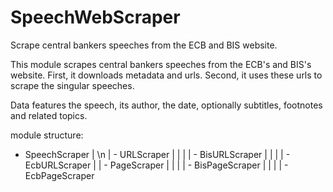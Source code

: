 # SpeechWebScraper
Scrape central bankers speeches from the ECB and BIS website.

This module scrapes central bankers speeches from the ECB's and BIS's website.
First, it downloads metadata and urls. Second, it uses these urls to scrape the singular speeches.

Data features the speech, its author, the date, optionally subtitles, footnotes and related topics.


module structure:
- SpeechScraper
| \n
| - URLScraper
| |
| | - BisURLScraper
| |
| | - EcbURLScraper
|
| - PageScraper
| |
| | - BisPageScraper
| |
| | - EcbPageScraper
